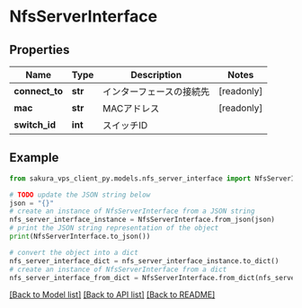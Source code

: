 # NfsServerInterface


## Properties

Name | Type | Description | Notes
------------ | ------------- | ------------- | -------------
**connect_to** | **str** | インターフェースの接続先 | [readonly] 
**mac** | **str** | MACアドレス | [readonly] 
**switch_id** | **int** | スイッチID | 

## Example

```python
from sakura_vps_client_py.models.nfs_server_interface import NfsServerInterface

# TODO update the JSON string below
json = "{}"
# create an instance of NfsServerInterface from a JSON string
nfs_server_interface_instance = NfsServerInterface.from_json(json)
# print the JSON string representation of the object
print(NfsServerInterface.to_json())

# convert the object into a dict
nfs_server_interface_dict = nfs_server_interface_instance.to_dict()
# create an instance of NfsServerInterface from a dict
nfs_server_interface_from_dict = NfsServerInterface.from_dict(nfs_server_interface_dict)
```
[[Back to Model list]](../README.md#documentation-for-models) [[Back to API list]](../README.md#documentation-for-api-endpoints) [[Back to README]](../README.md)


